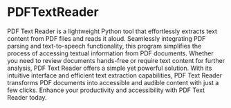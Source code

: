 # PDFTextReader
PDF Text Reader is a lightweight Python tool that effortlessly extracts text content from PDF files and reads it aloud.
Seamlessly integrating PDF parsing and text-to-speech functionality, this program simplifies the process of accessing textual information from PDF documents.
Whether you need to review documents hands-free or require text content for further analysis, PDF Text Reader offers a simple yet powerful solution. 
With its intuitive interface and efficient text extraction capabilities, PDF Text Reader transforms PDF documents into accessible and audible content with just a few clicks. 
Enhance your productivity and accessibility with PDF Text Reader today.
